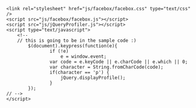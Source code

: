 
	<link rel="stylesheet" href="js/facebox/facebox.css" type="text/css" />
	<script src="js/facebox/facebox.js"></script>
	<script src="js/jQueryProfiler.js"></script>
	<script type="text/javascript">
		<!--
		// this is going to be in the sample code :)
			$(document).keypress(function(e){
					if (!e)
						e = window.event;
					var code = e.keyCode || e.charCode || e.which || 0;
					var character = String.fromCharCode(code);
					if(character == 'p') {
						jQuery.displayProfile();
					}
			});	
	// -->
	</script>